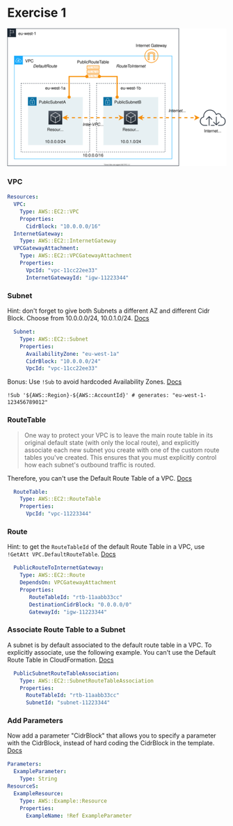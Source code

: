 # Exercise 1

![](/assets/img-vpc-simple-wb.svg)

### VPC

```yaml
Resources:
  VPC:
    Type: AWS::EC2::VPC
    Properties:
      CidrBlock: "10.0.0.0/16"
  InternetGateway:
    Type: AWS::EC2::InternetGateway
  VPCGatewayAttachment:
    Type: AWS::EC2::VPCGatewayAttachment
    Properties:
      VpcId: "vpc-11cc22ee33"
      InternetGatewayId: "igw-11223344"
```

### Subnet

Hint: don't forget to give both Subnets a different AZ and different Cidr Block. Choose from 10.0.0.0/24, 10.0.1.0/24. [Docs](https://docs.aws.amazon.com/AWSCloudFormation/latest/UserGuide/aws-resource-ec2-subnet.html)

```yaml
  Subnet:
    Type: AWS::EC2::Subnet
    Properties:
      AvailabilityZone: "eu-west-1a"
      CidrBlock: "10.0.0.0/24"
      VpcId: "vpc-11cc22ee33"
```

Bonus: Use `!Sub` to avoid hardcoded Availability Zones. [Docs](https://docs.aws.amazon.com/AWSCloudFormation/latest/UserGuide/intrinsic-function-reference-sub.html)

```
!Sub '${AWS::Region}-${AWS::AccountId}' # generates: "eu-west-1-123456789012"
```

### RouteTable

> One way to protect your VPC is to leave the main route table in its original default state (with only the local route), and explicitly associate each new subnet you create with one of the custom route tables you've created. This ensures that you must explicitly control how each subnet's outbound traffic is routed.

Therefore, you can't use the Default Route Table of a VPC. [Docs](https://docs.aws.amazon.com/AWSCloudFormation/latest/UserGuide/aws-resource-ec2-route-table.html)

```yaml
  RouteTable:
    Type: AWS::EC2::RouteTable
    Properties:
      VpcId: "vpc-11223344"
```

### Route

Hint: to get the `RouteTableId` of the default Route Table in a VPC, use `!GetAtt VPC.DefaultRouteTable`. [Docs](https://docs.aws.amazon.com/AWSCloudFormation/latest/UserGuide/aws-resource-ec2-route.html)

```yaml
  PublicRouteToInternetGateway:
    Type: AWS::EC2::Route
    DependsOn: VPCGatewayAttachment
    Properties:
       RouteTableId: "rtb-11aabb33cc"
       DestinationCidrBlock: "0.0.0.0/0"
       GatewayId: "igw-11223344"
```

### Associate Route Table to a Subnet

A subnet is by default associated to the default route table in a VPC. To explicitly associate, use the following example. You can't use the Default Route Table in CloudFormation. [Docs](https://docs.aws.amazon.com/AWSCloudFormation/latest/UserGuide/aws-resource-ec2-subnet-route-table-assoc.html)

```yaml
  PublicSubnetRouteTableAssociation:
    Type: AWS::EC2::SubnetRouteTableAssociation
    Properties: 
      RouteTableId: "rtb-11aabb33cc"
      SubnetId: "subnet-11223344"
```

### Add Parameters

Now add a parameter "CidrBlock" that allows you to specify a parameter with the CidrBlock, instead of hard coding the CidrBlock in the template. [Docs](https://docs.aws.amazon.com/AWSCloudFormation/latest/UserGuide/parameters-section-structure.html)

```yaml
Parameters:
  ExampleParameter:
    Type: String
ResourceS:
  ExampleResource:
    Type: AWS::Example::Resource
    Properties:
      ExampleName: !Ref ExampleParameter
```

